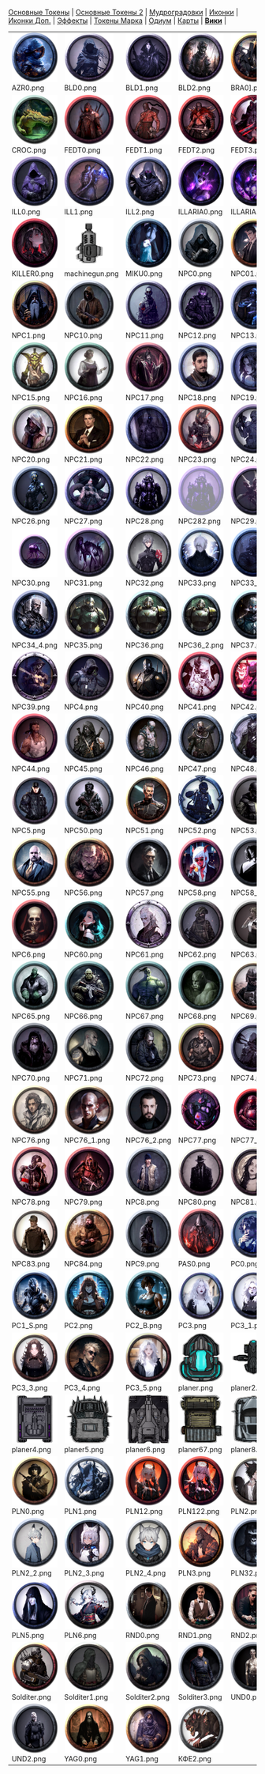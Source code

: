 [Основные Токены](https://github.com/CatacombNoop/ktms-tokens/blob/main/images_main/README.md) |
[Основные Токены 2](https://github.com/CatacombNoop/ktms-tokens/blob/main/images_main2/README.md) |
[Мудроградовки](https://github.com/CatacombNoop/ktms-tokens/blob/main/images_mudrog/README.md) |
[Иконки](https://github.com/CatacombNoop/ktms-tokens/blob/main/images_icons/README.md) |
[Иконки Доп.](https://github.com/CatacombNoop/ktms-tokens/blob/main/images_icons2/README.md) |
[Эффекты](https://github.com/CatacombNoop/ktms-tokens/blob/main/images_sfx/README.md) |
[Токены Марка](https://github.com/CatacombNoop/ktms-tokens/blob/main/images_mark/README.md) |
[Одиум](https://github.com/CatacombNoop/ktms-tokens/blob/main/images_odium/README.md) |
[Карты](https://github.com/CatacombNoop/ktms-tokens/blob/main/images_maps/README.md) |
[**Вики**](https://github.com/CatacombNoop/ktms-tokens/wiki) |
<table><tr>
<tr>
<td valign="bottom">
<img src="./AZR0.png" width="100" height="100"><br>
AZR0.png
</td>

<td valign="bottom">
<img src="./BLD0.png" width="100" height="100"><br>
BLD0.png
</td>

<td valign="bottom">
<img src="./BLD1.png" width="100" height="100"><br>
BLD1.png
</td>

<td valign="bottom">
<img src="./BLD2.png" width="100" height="100"><br>
BLD2.png
</td>

<td valign="bottom">
<img src="./BRA0].png" width="100" height="100"><br>
BRA0].png
</td>

<td valign="bottom">
<img src="./BRA1.png" width="100" height="100"><br>
BRA1.png
</td>

</tr>
<tr>
<td valign="bottom">
<img src="./CROC.png" width="100" height="100"><br>
CROC.png
</td>

<td valign="bottom">
<img src="./FEDT0.png" width="100" height="100"><br>
FEDT0.png
</td>

<td valign="bottom">
<img src="./FEDT1.png" width="100" height="100"><br>
FEDT1.png
</td>

<td valign="bottom">
<img src="./FEDT2.png" width="100" height="100"><br>
FEDT2.png
</td>

<td valign="bottom">
<img src="./FEDT3.png" width="100" height="100"><br>
FEDT3.png
</td>

<td valign="bottom">
<img src="./GITH.png" width="100" height="100"><br>
GITH.png
</td>

</tr>
<tr>
<td valign="bottom">
<img src="./ILL0.png" width="100" height="100"><br>
ILL0.png
</td>

<td valign="bottom">
<img src="./ILL1.png" width="100" height="100"><br>
ILL1.png
</td>

<td valign="bottom">
<img src="./ILL2.png" width="100" height="100"><br>
ILL2.png
</td>

<td valign="bottom">
<img src="./ILLARIA0.png" width="100" height="100"><br>
ILLARIA0.png
</td>

<td valign="bottom">
<img src="./ILLARIA1.png" width="100" height="100"><br>
ILLARIA1.png
</td>

<td valign="bottom">
<img src="./ILLARIA2.png" width="100" height="100"><br>
ILLARIA2.png
</td>

</tr>
<tr>
<td valign="bottom">
<img src="./KILLER0.png" width="100" height="100"><br>
KILLER0.png
</td>

<td valign="bottom">
<img src="./machinegun.png" width="100" height="100"><br>
machinegun.png
</td>

<td valign="bottom">
<img src="./MIKU0.png" width="100" height="100"><br>
MIKU0.png
</td>

<td valign="bottom">
<img src="./NPC0.png" width="100" height="100"><br>
NPC0.png
</td>

<td valign="bottom">
<img src="./NPC01.png" width="100" height="100"><br>
NPC01.png
</td>

<td valign="bottom">
<img src="./NPC02.png" width="100" height="100"><br>
NPC02.png
</td>

</tr>
<tr>
<td valign="bottom">
<img src="./NPC1.png" width="100" height="100"><br>
NPC1.png
</td>

<td valign="bottom">
<img src="./NPC10.png" width="100" height="100"><br>
NPC10.png
</td>

<td valign="bottom">
<img src="./NPC11.png" width="100" height="100"><br>
NPC11.png
</td>

<td valign="bottom">
<img src="./NPC12.png" width="100" height="100"><br>
NPC12.png
</td>

<td valign="bottom">
<img src="./NPC13.png" width="100" height="100"><br>
NPC13.png
</td>

<td valign="bottom">
<img src="./NPC14.png" width="100" height="100"><br>
NPC14.png
</td>

</tr>
<tr>
<td valign="bottom">
<img src="./NPC15.png" width="100" height="100"><br>
NPC15.png
</td>

<td valign="bottom">
<img src="./NPC16.png" width="100" height="100"><br>
NPC16.png
</td>

<td valign="bottom">
<img src="./NPC17.png" width="100" height="100"><br>
NPC17.png
</td>

<td valign="bottom">
<img src="./NPC18.png" width="100" height="100"><br>
NPC18.png
</td>

<td valign="bottom">
<img src="./NPC19.png" width="100" height="100"><br>
NPC19.png
</td>

<td valign="bottom">
<img src="./NPC2.png" width="100" height="100"><br>
NPC2.png
</td>

</tr>
<tr>
<td valign="bottom">
<img src="./NPC20.png" width="100" height="100"><br>
NPC20.png
</td>

<td valign="bottom">
<img src="./NPC21.png" width="100" height="100"><br>
NPC21.png
</td>

<td valign="bottom">
<img src="./NPC22.png" width="100" height="100"><br>
NPC22.png
</td>

<td valign="bottom">
<img src="./NPC23.png" width="100" height="100"><br>
NPC23.png
</td>

<td valign="bottom">
<img src="./NPC24.png" width="100" height="100"><br>
NPC24.png
</td>

<td valign="bottom">
<img src="./NPC25.png" width="100" height="100"><br>
NPC25.png
</td>

</tr>
<tr>
<td valign="bottom">
<img src="./NPC26.png" width="100" height="100"><br>
NPC26.png
</td>

<td valign="bottom">
<img src="./NPC27.png" width="100" height="100"><br>
NPC27.png
</td>

<td valign="bottom">
<img src="./NPC28.png" width="100" height="100"><br>
NPC28.png
</td>

<td valign="bottom">
<img src="./NPC282.png" width="100" height="100"><br>
NPC282.png
</td>

<td valign="bottom">
<img src="./NPC29.png" width="100" height="100"><br>
NPC29.png
</td>

<td valign="bottom">
<img src="./NPC3.png" width="100" height="100"><br>
NPC3.png
</td>

</tr>
<tr>
<td valign="bottom">
<img src="./NPC30.png" width="100" height="100"><br>
NPC30.png
</td>

<td valign="bottom">
<img src="./NPC31.png" width="100" height="100"><br>
NPC31.png
</td>

<td valign="bottom">
<img src="./NPC32.png" width="100" height="100"><br>
NPC32.png
</td>

<td valign="bottom">
<img src="./NPC33.png" width="100" height="100"><br>
NPC33.png
</td>

<td valign="bottom">
<img src="./NPC33_1.png" width="100" height="100"><br>
NPC33_1.png
</td>

<td valign="bottom">
<img src="./NPC34.png" width="100" height="100"><br>
NPC34.png
</td>

</tr>
<tr>
<td valign="bottom">
<img src="./NPC34_4.png" width="100" height="100"><br>
NPC34_4.png
</td>

<td valign="bottom">
<img src="./NPC35.png" width="100" height="100"><br>
NPC35.png
</td>

<td valign="bottom">
<img src="./NPC36.png" width="100" height="100"><br>
NPC36.png
</td>

<td valign="bottom">
<img src="./NPC36_2.png" width="100" height="100"><br>
NPC36_2.png
</td>

<td valign="bottom">
<img src="./NPC37.png" width="100" height="100"><br>
NPC37.png
</td>

<td valign="bottom">
<img src="./NPC38.png" width="100" height="100"><br>
NPC38.png
</td>

</tr>
<tr>
<td valign="bottom">
<img src="./NPC39.png" width="100" height="100"><br>
NPC39.png
</td>

<td valign="bottom">
<img src="./NPC4.png" width="100" height="100"><br>
NPC4.png
</td>

<td valign="bottom">
<img src="./NPC40.png" width="100" height="100"><br>
NPC40.png
</td>

<td valign="bottom">
<img src="./NPC41.png" width="100" height="100"><br>
NPC41.png
</td>

<td valign="bottom">
<img src="./NPC42.png" width="100" height="100"><br>
NPC42.png
</td>

<td valign="bottom">
<img src="./NPC43.png" width="100" height="100"><br>
NPC43.png
</td>

</tr>
<tr>
<td valign="bottom">
<img src="./NPC44.png" width="100" height="100"><br>
NPC44.png
</td>

<td valign="bottom">
<img src="./NPC45.png" width="100" height="100"><br>
NPC45.png
</td>

<td valign="bottom">
<img src="./NPC46.png" width="100" height="100"><br>
NPC46.png
</td>

<td valign="bottom">
<img src="./NPC47.png" width="100" height="100"><br>
NPC47.png
</td>

<td valign="bottom">
<img src="./NPC48.png" width="100" height="100"><br>
NPC48.png
</td>

<td valign="bottom">
<img src="./NPC49.png" width="100" height="100"><br>
NPC49.png
</td>

</tr>
<tr>
<td valign="bottom">
<img src="./NPC5.png" width="100" height="100"><br>
NPC5.png
</td>

<td valign="bottom">
<img src="./NPC50.png" width="100" height="100"><br>
NPC50.png
</td>

<td valign="bottom">
<img src="./NPC51.png" width="100" height="100"><br>
NPC51.png
</td>

<td valign="bottom">
<img src="./NPC52.png" width="100" height="100"><br>
NPC52.png
</td>

<td valign="bottom">
<img src="./NPC53.png" width="100" height="100"><br>
NPC53.png
</td>

<td valign="bottom">
<img src="./NPC54.png" width="100" height="100"><br>
NPC54.png
</td>

</tr>
<tr>
<td valign="bottom">
<img src="./NPC55.png" width="100" height="100"><br>
NPC55.png
</td>

<td valign="bottom">
<img src="./NPC56.png" width="100" height="100"><br>
NPC56.png
</td>

<td valign="bottom">
<img src="./NPC57.png" width="100" height="100"><br>
NPC57.png
</td>

<td valign="bottom">
<img src="./NPC58.png" width="100" height="100"><br>
NPC58.png
</td>

<td valign="bottom">
<img src="./NPC58_1.png" width="100" height="100"><br>
NPC58_1.png
</td>

<td valign="bottom">
<img src="./NPC59.png" width="100" height="100"><br>
NPC59.png
</td>

</tr>
<tr>
<td valign="bottom">
<img src="./NPC6.png" width="100" height="100"><br>
NPC6.png
</td>

<td valign="bottom">
<img src="./NPC60.png" width="100" height="100"><br>
NPC60.png
</td>

<td valign="bottom">
<img src="./NPC61.png" width="100" height="100"><br>
NPC61.png
</td>

<td valign="bottom">
<img src="./NPC62.png" width="100" height="100"><br>
NPC62.png
</td>

<td valign="bottom">
<img src="./NPC63.png" width="100" height="100"><br>
NPC63.png
</td>

<td valign="bottom">
<img src="./NPC64.png" width="100" height="100"><br>
NPC64.png
</td>

</tr>
<tr>
<td valign="bottom">
<img src="./NPC65.png" width="100" height="100"><br>
NPC65.png
</td>

<td valign="bottom">
<img src="./NPC66.png" width="100" height="100"><br>
NPC66.png
</td>

<td valign="bottom">
<img src="./NPC67.png" width="100" height="100"><br>
NPC67.png
</td>

<td valign="bottom">
<img src="./NPC68.png" width="100" height="100"><br>
NPC68.png
</td>

<td valign="bottom">
<img src="./NPC69.png" width="100" height="100"><br>
NPC69.png
</td>

<td valign="bottom">
<img src="./NPC7.png" width="100" height="100"><br>
NPC7.png
</td>

</tr>
<tr>
<td valign="bottom">
<img src="./NPC70.png" width="100" height="100"><br>
NPC70.png
</td>

<td valign="bottom">
<img src="./NPC71.png" width="100" height="100"><br>
NPC71.png
</td>

<td valign="bottom">
<img src="./NPC72.png" width="100" height="100"><br>
NPC72.png
</td>

<td valign="bottom">
<img src="./NPC73.png" width="100" height="100"><br>
NPC73.png
</td>

<td valign="bottom">
<img src="./NPC74.png" width="100" height="100"><br>
NPC74.png
</td>

<td valign="bottom">
<img src="./NPC75.png" width="100" height="100"><br>
NPC75.png
</td>

</tr>
<tr>
<td valign="bottom">
<img src="./NPC76.png" width="100" height="100"><br>
NPC76.png
</td>

<td valign="bottom">
<img src="./NPC76_1.png" width="100" height="100"><br>
NPC76_1.png
</td>

<td valign="bottom">
<img src="./NPC76_2.png" width="100" height="100"><br>
NPC76_2.png
</td>

<td valign="bottom">
<img src="./NPC77.png" width="100" height="100"><br>
NPC77.png
</td>

<td valign="bottom">
<img src="./NPC77_1.png" width="100" height="100"><br>
NPC77_1.png
</td>

<td valign="bottom">
<img src="./NPC77_2.png" width="100" height="100"><br>
NPC77_2.png
</td>

</tr>
<tr>
<td valign="bottom">
<img src="./NPC78.png" width="100" height="100"><br>
NPC78.png
</td>

<td valign="bottom">
<img src="./NPC79.png" width="100" height="100"><br>
NPC79.png
</td>

<td valign="bottom">
<img src="./NPC8.png" width="100" height="100"><br>
NPC8.png
</td>

<td valign="bottom">
<img src="./NPC80.png" width="100" height="100"><br>
NPC80.png
</td>

<td valign="bottom">
<img src="./NPC81.png" width="100" height="100"><br>
NPC81.png
</td>

<td valign="bottom">
<img src="./NPC82.png" width="100" height="100"><br>
NPC82.png
</td>

</tr>
<tr>
<td valign="bottom">
<img src="./NPC83.png" width="100" height="100"><br>
NPC83.png
</td>

<td valign="bottom">
<img src="./NPC84.png" width="100" height="100"><br>
NPC84.png
</td>

<td valign="bottom">
<img src="./NPC9.png" width="100" height="100"><br>
NPC9.png
</td>

<td valign="bottom">
<img src="./PAS0.png" width="100" height="100"><br>
PAS0.png
</td>

<td valign="bottom">
<img src="./PC0.png" width="100" height="100"><br>
PC0.png
</td>

<td valign="bottom">
<img src="./PC1.png" width="100" height="100"><br>
PC1.png
</td>

</tr>
<tr>
<td valign="bottom">
<img src="./PC1_S.png" width="100" height="100"><br>
PC1_S.png
</td>

<td valign="bottom">
<img src="./PC2.png" width="100" height="100"><br>
PC2.png
</td>

<td valign="bottom">
<img src="./PC2_B.png" width="100" height="100"><br>
PC2_B.png
</td>

<td valign="bottom">
<img src="./PC3.png" width="100" height="100"><br>
PC3.png
</td>

<td valign="bottom">
<img src="./PC3_1.png" width="100" height="100"><br>
PC3_1.png
</td>

<td valign="bottom">
<img src="./PC3_2.png" width="100" height="100"><br>
PC3_2.png
</td>

</tr>
<tr>
<td valign="bottom">
<img src="./PC3_3.png" width="100" height="100"><br>
PC3_3.png
</td>

<td valign="bottom">
<img src="./PC3_4.png" width="100" height="100"><br>
PC3_4.png
</td>

<td valign="bottom">
<img src="./PC3_5.png" width="100" height="100"><br>
PC3_5.png
</td>

<td valign="bottom">
<img src="./planer.png" width="100" height="100"><br>
planer.png
</td>

<td valign="bottom">
<img src="./planer2.png" width="100" height="100"><br>
planer2.png
</td>

<td valign="bottom">
<img src="./planer3.png" width="100" height="100"><br>
planer3.png
</td>

</tr>
<tr>
<td valign="bottom">
<img src="./planer4.png" width="100" height="100"><br>
planer4.png
</td>

<td valign="bottom">
<img src="./planer5.png" width="100" height="100"><br>
planer5.png
</td>

<td valign="bottom">
<img src="./planer6.png" width="100" height="100"><br>
planer6.png
</td>

<td valign="bottom">
<img src="./planer67.png" width="100" height="100"><br>
planer67.png
</td>

<td valign="bottom">
<img src="./planer8.png" width="100" height="100"><br>
planer8.png
</td>

<td valign="bottom">
<img src="./planer9.png" width="100" height="100"><br>
planer9.png
</td>

</tr>
<tr>
<td valign="bottom">
<img src="./PLN0.png" width="100" height="100"><br>
PLN0.png
</td>

<td valign="bottom">
<img src="./PLN1.png" width="100" height="100"><br>
PLN1.png
</td>

<td valign="bottom">
<img src="./PLN12.png" width="100" height="100"><br>
PLN12.png
</td>

<td valign="bottom">
<img src="./PLN122.png" width="100" height="100"><br>
PLN122.png
</td>

<td valign="bottom">
<img src="./PLN2.png" width="100" height="100"><br>
PLN2.png
</td>

<td valign="bottom">
<img src="./PLN2_0.png" width="100" height="100"><br>
PLN2_0.png
</td>

</tr>
<tr>
<td valign="bottom">
<img src="./PLN2_2.png" width="100" height="100"><br>
PLN2_2.png
</td>

<td valign="bottom">
<img src="./PLN2_3.png" width="100" height="100"><br>
PLN2_3.png
</td>

<td valign="bottom">
<img src="./PLN2_4.png" width="100" height="100"><br>
PLN2_4.png
</td>

<td valign="bottom">
<img src="./PLN3.png" width="100" height="100"><br>
PLN3.png
</td>

<td valign="bottom">
<img src="./PLN32.png" width="100" height="100"><br>
PLN32.png
</td>

<td valign="bottom">
<img src="./PLN4.png" width="100" height="100"><br>
PLN4.png
</td>

</tr>
<tr>
<td valign="bottom">
<img src="./PLN5.png" width="100" height="100"><br>
PLN5.png
</td>

<td valign="bottom">
<img src="./PLN6.png" width="100" height="100"><br>
PLN6.png
</td>

<td valign="bottom">
<img src="./RND0.png" width="100" height="100"><br>
RND0.png
</td>

<td valign="bottom">
<img src="./RND1.png" width="100" height="100"><br>
RND1.png
</td>

<td valign="bottom">
<img src="./RND2.png" width="100" height="100"><br>
RND2.png
</td>

<td valign="bottom">
<img src="./RND3.png" width="100" height="100"><br>
RND3.png
</td>

</tr>
<tr>
<td valign="bottom">
<img src="./Solditer.png" width="100" height="100"><br>
Solditer.png
</td>

<td valign="bottom">
<img src="./Solditer1.png" width="100" height="100"><br>
Solditer1.png
</td>

<td valign="bottom">
<img src="./Solditer2.png" width="100" height="100"><br>
Solditer2.png
</td>

<td valign="bottom">
<img src="./Solditer3.png" width="100" height="100"><br>
Solditer3.png
</td>

<td valign="bottom">
<img src="./UND0.png" width="100" height="100"><br>
UND0.png
</td>

<td valign="bottom">
<img src="./UND1.png" width="100" height="100"><br>
UND1.png
</td>

</tr>
<tr>
<td valign="bottom">
<img src="./UND2.png" width="100" height="100"><br>
UND2.png
</td>

<td valign="bottom">
<img src="./YAG0.png" width="100" height="100"><br>
YAG0.png
</td>

<td valign="bottom">
<img src="./YAG1.png" width="100" height="100"><br>
YAG1.png
</td>

<td valign="bottom">
<img src="./КФЕ2.png" width="100" height="100"><br>
КФЕ2.png
</td>

</tr></table>